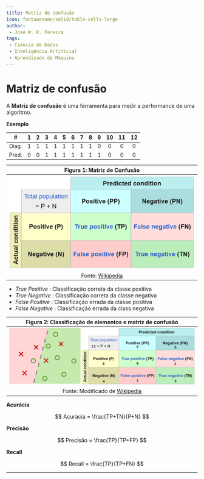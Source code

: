 ```yaml
---
title: Matriz de confusão
icon: fontawesome/solid/table-cells-large
author:
 - José W. R. Pereira
tags:
 - Ciência de Dados
 - Inteligência Artificial
 - Aprendizado de Máquina
---
```



# Matriz de confusão

A **Matriz de confusão** é uma ferramenta para medir a performance de uma algoritmo.


**Exemplo**

| # |1|2|3|4|5|6|7|8|9|10|11|12|
|:-:|:-:|:-:|:-:|:-:|:-:|:-:|:-:|:-:|:-:|:--:|:--:|:--:|
| Diag. |1|1|1|1|1|1|1|1|0|0|0|0|
| Pred. |0|0|1|1|1|1|1|1|1|0|0|0| 


| Figura 1: Matriz de Confusão            |
|:---------------------------------------:|
| ![matriz_confusao](img/ml03-matriz.png) |
| Fonte: [Wikipedia](https://en.wikipedia.org/wiki/Confusion_matrix) |


- *True Positive* : Classificação correta da classe positiva
- *True Negative* : Classificação correta da classe negativa
- *False Positive* : Classificação errada da classe positiva
- *False Negative* : Classificação errada da class negativa



| Figura 2: Classificação de elementos e matriz de confusão |
|:---------------------------------------------------------:|
| ![grafico](img/ml03-classifica_matriz.png)                |
| Fonte: Modificado de [Wikipedia](https://en.wikipedia.org/wiki/False_positives_and_false_negatives#False_negative_error)   |


**Acurácia**

<!-- Acurácia é a quantidade de previsões acertadas nas duas condições dividida pelo total de eventos.  -->

$$
Acurácia = \frac{TP+TN}{P+N}
$$

**Precisão**

$$
Precisão = \frac{TP}{TP+FP}
$$

**Recall**

$$
Recall = \frac{TP}{TP+FN}
$$


---
